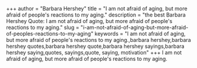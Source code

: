 +++
author = "Barbara Hershey"
title = "I am not afraid of aging, but more afraid of people's reactions to my aging."
description = "the best Barbara Hershey Quote: I am not afraid of aging, but more afraid of people's reactions to my aging."
slug = "i-am-not-afraid-of-aging-but-more-afraid-of-peoples-reactions-to-my-aging"
keywords = "I am not afraid of aging, but more afraid of people's reactions to my aging.,barbara hershey,barbara hershey quotes,barbara hershey quote,barbara hershey sayings,barbara hershey saying,quotes, sayings,quote, saying, motivation"
+++
I am not afraid of aging, but more afraid of people's reactions to my aging.
